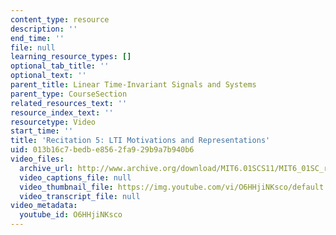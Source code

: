 ```yaml
---
content_type: resource
description: ''
end_time: ''
file: null
learning_resource_types: []
optional_tab_title: ''
optional_text: ''
parent_title: Linear Time-Invariant Signals and Systems
parent_type: CourseSection
related_resources_text: ''
resource_index_text: ''
resourcetype: Video
start_time: ''
title: 'Recitation 5: LTI Motivations and Representations'
uid: 013b16c7-bedb-e856-2fa9-29b9a7b940b6
video_files:
  archive_url: http://www.archive.org/download/MIT6.01SCS11/MIT6_01SC_rec5_300k.mp4
  video_captions_file: null
  video_thumbnail_file: https://img.youtube.com/vi/O6HHjiNKsco/default.jpg
  video_transcript_file: null
video_metadata:
  youtube_id: O6HHjiNKsco
---
```

